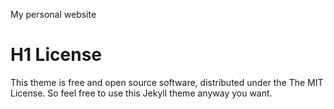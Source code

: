 My personal website
# H1 License
This theme is free and open source software, distributed under the The MIT License. So feel free to use this Jekyll theme anyway you want.
